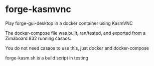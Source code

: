 # forge-kasmvnc
Play forge-gui-desktop in a docker container using KasmVNC

The docker-compose file was built, ran/tested, and exported from a Zimaboard 832 running casaos.

You do not need casaos to use this, just docker and docker-compose

forge-kasm.sh is a build script in testing